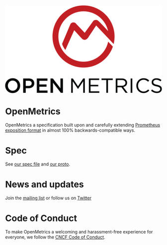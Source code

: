 
![OpenMetrics Logo](website/static/images/logo/logo-with-text.png)

# OpenMetrics

OpenMetrics a specification built upon and carefully extending [Prometheus exposition format](https://prometheus.io/docs/instrumenting/exposition_formats/) in almost 100% backwards-compatible ways.

# Spec

See [our spec file](OpenMetrics.md) and [our proto](proto/openmetrics_data_model.proto).

# News and updates

Join the [mailing list](https://groups.google.com/forum/m/#!forum/openmetrics) or follow us on [Twitter](https://twitter.com/OpenMetricsIO)

# Code of Conduct
To make OpenMetrics a welcoming and harassment-free experience for everyone, we follow the [CNCF Code of Conduct](https://github.com/cncf/foundation/blob/master/code-of-conduct.md).
